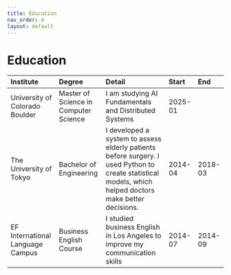 ```yaml
---
title: Education
nav_order: 4
layout: default
---
```


# Education

| Institute                        | Degree                                  | Detail                                                                                                                            | Start     | End       |
|:---------------------------------|:----------------------------------------|:----------------------------------------------------------------------------------------------------------------------------------|:----------|:----------|
| University of Colorado Boulder   | Master of Science in Computer Science   | I am studying AI Fundamentals and Distributed Systems                                                                             | 2025-01   |           |
| The University of Tokyo          | Bachelor of Engineering                 | I developed a system to assess elderly patients before surgery. I used Python to create statistical models, which helped doctors make better decisions. | 2014-04   | 2018-03   |
| EF International Language Campus | Business English Course                 | I studied business English in Los Angeles to improve my communication skills                                  | 2014-07   | 2014-09   | 